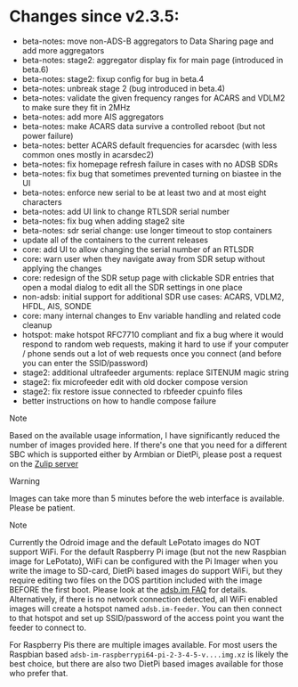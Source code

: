 Changes since v2.3.5:
=======
- beta-notes: move non-ADS-B aggregators to Data Sharing page and add more aggregators
- beta-notes: stage2: aggregator display fix for main page (introduced in beta.6)
- beta-notes: stage2: fixup config for bug in beta.4
- beta-notes: unbreak stage 2 (bug introduced in beta.4)
- beta-notes: validate the given frequency ranges for ACARS and VDLM2 to make sure they fit in 2MHz
- beta-notes: add more AIS aggregators
- beta-notes: make ACARS data survive a controlled reboot (but not power failure)
- beta-notes: better ACARS default frequencies for acarsdec (with less common ones mostly in acarsdec2)
- beta-notes: fix homepage refresh failure in cases with no ADSB SDRs
- beta-notes: fix bug that sometimes prevented turning on biastee in the UI
- beta-notes: enforce new serial to be at least two and at most eight characters
- beta-notes: add UI link to change RTLSDR serial number
- beta-notes: fix bug when adding stage2 site
- beta-notes: sdr serial change: use longer timeout to stop containers
- update all of the containers to the current releases
- core: add UI to allow changing the serial number of an RTLSDR
- core: warn user when they navigate away from SDR setup without applying the changes
- core: redesign of the SDR setup page with clickable SDR entries that open a modal dialog to edit all the SDR settings in one place
- non-adsb: initial support for additional SDR use cases: ACARS, VDLM2, HFDL, AIS, SONDE
- core: many internal changes to Env variable handling and related code cleanup
- hotspot: make hotspot RFC7710 compliant and fix a bug where it would respond to random web requests, making it hard to use if your computer / phone sends out a lot of web requests once you connect (and before you can enter the SSID/password)
- stage2: additional ultrafeeder arguments: replace SITENUM magic string
- stage2: fix microfeeder edit with old docker compose version
- stage2: fix restore issue connected to rbfeeder cpuinfo files
- better instructions on how to handle compose failure

> [!NOTE]
> Based on the available usage information, I have significantly reduced the number of images provided here. If there's one that you need for a different SBC which is supported either by Armbian or DietPi, please post a request on the [Zulip server](https://adsblol.zulipchat.com/#narrow/stream/391168-adsb-feeder-image)

> [!WARNING]
> Images can take more than 5 minutes before the web interface is available. Please be patient.

> [!NOTE]
> Currently the Odroid image and the default LePotato images do NOT support WiFi. For the default Raspberry Pi image (but not the new Raspbian image for LePotato), WiFi can be configured with the Pi Imager when you write the image to SD-card, DietPi based images do support WiFi, but they require editing two files on the DOS partition included with the image BEFORE the first boot. Please look at the [adsb.im FAQ](https://adsb.im/faq) for details.
> Alternatively, if there is no network connection detected, all WiFi enabled images will create a hotspot named `adsb.im-feeder`. You can then connect to that hotspot and set up SSID/password of the access point you want the feeder to connect to.

For Raspberry Pis there are multiple images available. For most users the Raspbian based `adsb-im-raspberrypi64-pi-2-3-4-5-v....img.xz` is likely the best choice, but there are also two DietPi based images available for those who prefer that.



